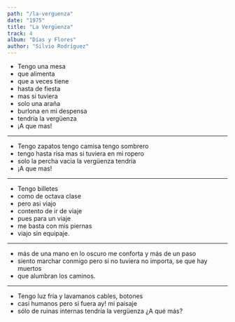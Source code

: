 ```yaml
---
path: "/la-verguenza"
date: "1975"
title: "La Vergüenza"
track: 4
album: "Días y Flores"
author: "Silvio Rodríguez"
---
```



- Tengo una mesa
- que alimenta
- que a veces tiene
- hasta de fiesta
- mas si tuviera
- solo una araña
- burlona en mi despensa
- tendría la vergüenza
- ¡A que mas!

---

- Tengo zapatos tengo camisa tengo sombrero
- tengo hasta risa mas si tuviera en mi ropero
- solo la percha vacia la vergüenza tendria
- ¡A que mas!

---

- Tengo billetes
- como de octava clase
- pero asi viajo
- contento de ir de viaje
- pues para un viaje
- me basta con mis piernas
- viajo sin equipaje.

---

- más de una mano en lo oscuro me conforta y más de un paso
- siento marchar conmigo pero si no tuviera no importa, se que hay muertos
- que alumbran los caminos.

---

- Tengo luz fría y lavamanos cables, botones
- casi humanos pero si fuera ay! mi paisaje
- sólo de ruinas internas tendría la vergüenza ¿A qué más?
